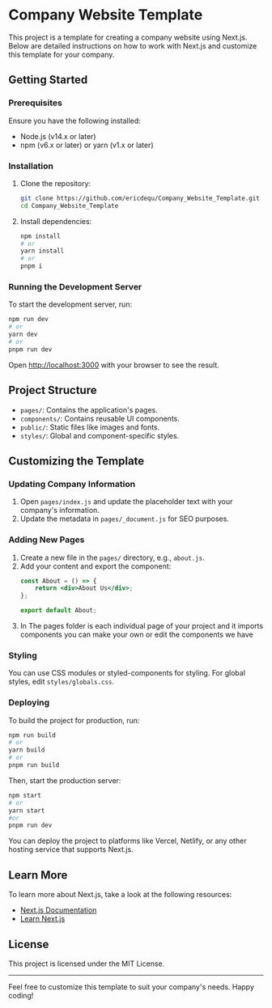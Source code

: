 # Company Website Template

This project is a template for creating a company website using Next.js. Below are detailed instructions on how to work with Next.js and customize this template for your company.

## Getting Started

### Prerequisites

Ensure you have the following installed:
- Node.js (v14.x or later)
- npm (v6.x or later) or yarn (v1.x or later)

### Installation

1. Clone the repository:
    ```bash
    git clone https://github.com/ericdequ/Company_Website_Template.git
    cd Company_Website_Template
    ```

2. Install dependencies:
    ```bash
    npm install
    # or
    yarn install
    # or 
    pnpm i 
    ```

### Running the Development Server

To start the development server, run:
```bash
npm run dev
# or
yarn dev
# or 
pnpm run dev
```
Open [http://localhost:3000](http://localhost:3000) with your browser to see the result.

## Project Structure

- `pages/`: Contains the application's pages.
- `components/`: Contains reusable UI components.
- `public/`: Static files like images and fonts.
- `styles/`: Global and component-specific styles.

## Customizing the Template

### Updating Company Information

1. Open `pages/index.js` and update the placeholder text with your company's information.
2. Update the metadata in `pages/_document.js` for SEO purposes.

### Adding New Pages

1. Create a new file in the `pages/` directory, e.g., `about.js`.
2. Add your content and export the component:
    ```jsx
    const About = () => {
        return <div>About Us</div>;
    };

    export default About;
    ```
3. In The pages folder is each individual page of your project and it imports components you can make your own or edit the components we have 


### Styling

You can use CSS modules or styled-components for styling. For global styles, edit `styles/globals.css`.

### Deploying

To build the project for production, run:
```bash
npm run build
# or
yarn build
# or 
pnpm run build
```
Then, start the production server:
```bash
npm start
# or
yarn start
#or 
pnpm run dev
```

You can deploy the project to platforms like Vercel, Netlify, or any other hosting service that supports Next.js.

## Learn More

To learn more about Next.js, take a look at the following resources:
- [Next.js Documentation](https://nextjs.org/docs)
- [Learn Next.js](https://nextjs.org/learn)

## License

This project is licensed under the MIT License.

---

Feel free to customize this template to suit your company's needs. Happy coding!
